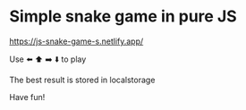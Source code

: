 # Simple snake game in pure JS

https://js-snake-game-s.netlify.app/

Use ⬅️ ⬆️ ➡️ ⬇️ to play

The best result is stored in localstorage

Have fun!
